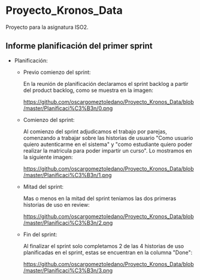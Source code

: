 # Proyecto_Kronos_Data


Proyecto para la asignatura ISO2.



## Informe planificación del primer sprint

  
  - Planificación:
  
      - Previo comienzo del sprint: 
        
        En la reunión de planificación declaramos el sprint backlog a partir del product backlog, como se muestra en la imagen:
        
        https://github.com/oscargomeztoledano/Proyecto_Kronos_Data/blob/master/Planificaci%C3%B3n/0.png
        
        
      - Comienzo del sprint: 
        
        Al comienzo del sprint adjudicamos el trabajo por parejas, comenzando a trabajar sobre las historias de usuario "Como
        usuario quiero autenticarme en el sistema" y "como estudiante quiero poder realizar la matricula para poder impartir un
        curso". Lo mostramos en la siguiente imagen:
        
        https://github.com/oscargomeztoledano/Proyecto_Kronos_Data/blob/master/Planificaci%C3%B3n/1.png
        
        
      - Mitad del sprint: 
      
        Mas o menos en la mitad del sprint teniamos las dos primeras historias de uso en review:
        
        https://github.com/oscargomeztoledano/Proyecto_Kronos_Data/blob/master/Planificaci%C3%B3n/2.png
        
        
      - Fin del sprint: 
        
        Al finalizar el sprint solo completamos 2 de las 4 historias de uso planificadas en el sprint, estas se encuentran en la columna "Done":
        
        https://github.com/oscargomeztoledano/Proyecto_Kronos_Data/blob/master/Planificaci%C3%B3n/3.png
